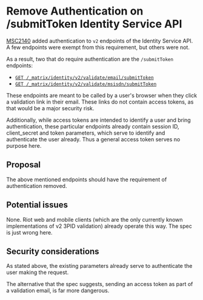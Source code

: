 # Remove Authentication on /submitToken Identity Service API

[MSC2140](https://github.com/matrix-org/matrix-doc/pull/2140) added
authentication to `v2` endpoints of the Identity Service API. A few endpoints
were exempt from this requirement, but others were not.

As a result, two that do require authentication are the `/submitToken`
endpoints:

* [`GET /_matrix/identity/v2/validate/email/submitToken`](https://matrix.org/docs/spec/identity_service/r0.3.0#get-matrix-identity-v2-validate-email-submittoken)
* [`GET /_matrix/identity/v2/validate/msisdn/submitToken`](https://matrix.org/docs/spec/identity_service/r0.3.0#get-matrix-identity-v2-validate-msisdn-submittoken)

These endpoints are meant to be called by a user's browser when they click a
validation link in their email. These links do not contain access tokens, as
that would be a major security risk.

Additionally, while access tokens are intended to identify a user and bring
authentication, these particular endpoints already contain session ID,
client_secret and token parameters, which serve to identify and authenticate
the user already. Thus a general access token serves no purpose here.

## Proposal

The above mentioned endpoints should have the requirement of authentication
removed.

## Potential issues

None. Riot web and mobile clients (which are the only currently known
implementations of v2 3PID validation) already operate this way. The spec is
just wrong here.

## Security considerations

As stated above, the existing parameters already serve to authenticate the
user making the request.

The alternative that the spec suggests, sending an access token as part of a
validation email, is far more dangerous.

